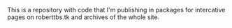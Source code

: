 This is a repository with code that I'm publishing in packages for intercative pages on roberttbs.tk and archives of the whole site.
